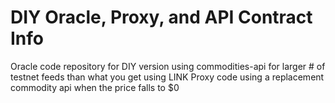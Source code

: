 # DIY Oracle, Proxy, and API Contract Info
Oracle code repository for DIY version using commodities-api for larger # of testnet feeds than what you get using LINK
Proxy code using a replacement commodity api when the price falls to $0
